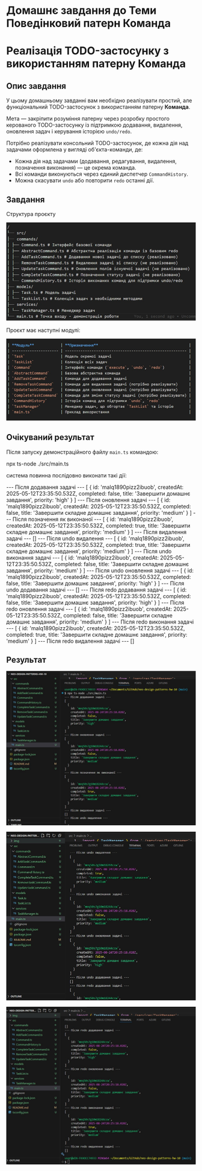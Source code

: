 # Домашнє завдання до Теми Поведінковий патерн Команда

# Реалізація TODO-застосунку з використанням патерну Команда

## Опис завдання

У цьому домашньому завданні вам необхідно реалізувати простий, але функціональний TODO-застосунок з використанням патерну **Команда**.

Мета — закріпити розуміння патерну через розробку простого керованого TODO-застосунку із підтримкою додавання, видалення, оновлення задач і керування історією `undo/redo`.

Потрібно реалізувати консольний TODO-застосунок, де кожна дія над задачами оформлена у вигляді об'єкта-команди, де:

- Кожна дія над задачами (додавання, редагування, видалення, позначення виконання) — це окрема команда.
- Всі команди виконуються через єдиний диспетчер `CommandHistory`.
- Можна скасувати `undo` або повторити `redo` останні дії.

## Завдання

Структура проєкту

![alt text](img/04.jpg)

Проєкт має наступні модулі:

![alt text](img/05.jpg)

## Очікуваний результат

Після запуску демонстраційного файлу `main.ts` командою:

npx ts-node ./src/main.ts

система повинна послідовно виконати такі дії:

--- Після додавання задачі ---
[
{
id: 'malq1890pizz2ibuob',
createdAt: 2025-05-12T23:35:50.532Z,
completed: false,
title: 'Завершити домашнє завдання',
priority: 'high'
}
]
--- Після оновлення задачі ---
[
{
id: 'malq1890pizz2ibuob',
createdAt: 2025-05-12T23:35:50.532Z,
completed: false,
title: 'Завершити складне домашнє завдання',
priority: 'medium'
}
]
--- Після позначення як виконаної ---
[
{
id: 'malq1890pizz2ibuob',
createdAt: 2025-05-12T23:35:50.532Z,
completed: true,
title: 'Завершити складне домашнє завдання',
priority: 'medium'
}
]
--- Після видалення задачі ---
[]
--- Після undo видалення ---
[
{
id: 'malq1890pizz2ibuob',
createdAt: 2025-05-12T23:35:50.532Z,
completed: true,
title: 'Завершити складне домашнє завдання',
priority: 'medium'
}
]
--- Після undo виконання задачі ---
[
{
id: 'malq1890pizz2ibuob',
createdAt: 2025-05-12T23:35:50.532Z,
completed: false,
title: 'Завершити складне домашнє завдання',
priority: 'medium'
}
]
--- Після undo оновлення задачі ---
[
{
id: 'malq1890pizz2ibuob',
createdAt: 2025-05-12T23:35:50.532Z,
completed: false,
title: 'Завершити домашнє завдання',
priority: 'high'
}
]
--- Після undo додавання задачі ---
[]
--- Після redo додавання задачі ---
[
{
id: 'malq1890pizz2ibuob',
createdAt: 2025-05-12T23:35:50.532Z,
completed: false,
title: 'Завершити домашнє завдання',
priority: 'high'
}
]
--- Після redo оновлення задачі ---
[
{
id: 'malq1890pizz2ibuob',
createdAt: 2025-05-12T23:35:50.532Z,
completed: false,
title: 'Завершити складне домашнє завдання',
priority: 'medium'
}
]
--- Після redo виконання задачі ---
[
{
id: 'malq1890pizz2ibuob',
createdAt: 2025-05-12T23:35:50.532Z,
completed: true,
title: 'Завершити складне домашнє завдання',
priority: 'medium'
}
]
--- Після redo видалення задачі ---
[]

## Результат

![alt text](img/01.jpg)

![alt text](img/02.jpg)

![alt text](img/03.jpg)
